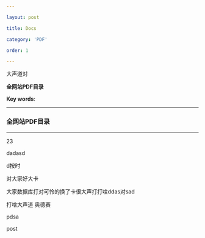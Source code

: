 ---
layout: post
title: Docs
category: 'PDF'
order: 1
---

大声道对
**全网站PDF目录**

**Key words**:
_ _ _

### 全网站PDF目录
_ _ _

23
dadasd
d按时
对大家好大卡
大家数据库打对可怜的换了卡很大声打打啥ddas对sad
 打啥大声道 奥德赛

pdsa
post